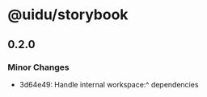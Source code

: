 # @uidu/storybook

## 0.2.0

### Minor Changes

- 3d64e49: Handle internal workspace:^ dependencies
